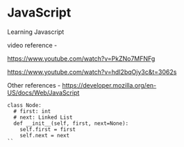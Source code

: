 # JavaScript
Learning Javascript

video reference  -

https://www.youtube.com/watch?v=PkZNo7MFNFg

https://www.youtube.com/watch?v=hdI2bqOjy3c&t=3062s

Other references - 
https://developer.mozilla.org/en-US/docs/Web/JavaScript


```
class Node:
  # first: int
  # next: Linked List
  def __init__(self, first, next=None):
    self.first = first
    self.next = next 
``


